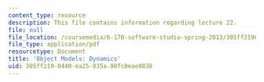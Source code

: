 ```yaml
---
content_type: resource
description: This file contains information regarding lecture 22.
file: null
file_location: /coursemedia/6-170-software-studio-spring-2013/305ff2190440ea25835a80fc0eae8838_MIT6_170S13_22-objt-mdl-dyn.pdf
file_type: application/pdf
resourcetype: Document
title: 'Object Models: Dynamics'
uid: 305ff219-0440-ea25-835a-80fc0eae8838
---
```

